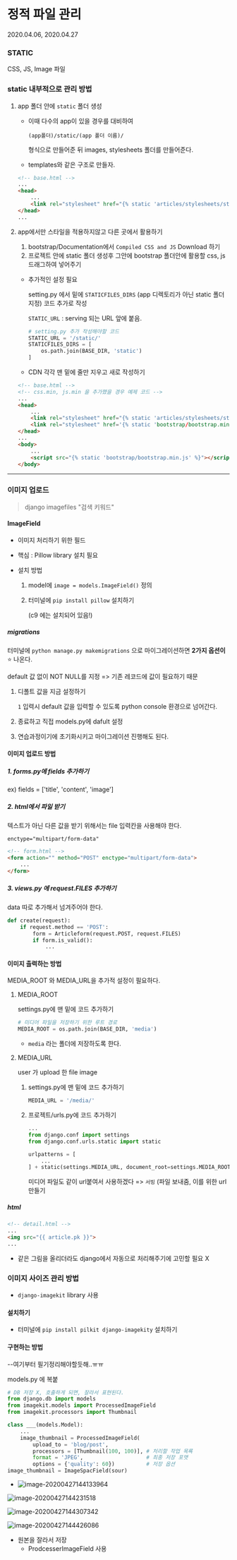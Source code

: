 # 정적 파일 관리

2020.04.06, 2020.04.27

### STATIC

CSS, JS, Image 파일

### static 내부적으로 관리 방법

1. app 폴더 안에 `static` 폴더 생성

   - 이때 다수의 app이 있을 경우를 대비하여

     `(app폴더)/static/(app 폴더 이름)/`

     형식으로 만들어준 뒤 images, stylesheets 폴더를 만들어준다.

   - templates와 같은 구조로 만들자.

   ```html
   <!-- base.html -->
   ...
   <head>
       ...
       <link rel="stylesheet" href="{% static 'articles/stylesheets/style.css' %}">
   </head>
   ...
   ```

2. app에서만 스타일을 적용하지않고 다른 곳에서 활용하기

   1. bootstrap/Documentation에서 `Compiled CSS and JS` Download 하기
   2. 프로젝트 안에 static 폴더 생성후 그안에 bootstrap 폴더안에 활용할 css, js 드래그하여 넣어주기

   - 추가적인 설정 필요

     setting.py 에서 밑에 `STATICFILES_DIRS` (app 디렉토리가 아닌 static 폴더 지정) 코드 추가로 작성

     `STATIC_URL` : serving 되는 URL 앞에 붙음.

     ```python
     # setting.py 추가 작성해야할 코드
     STATIC_URL = '/static/'
     STATICFILES_DIRS = [
         os.path.join(BASE_DIR, 'static')
     ]
     ```

   - CDN 각각 맨 밑에 줄만 지우고 새로 작성하기

   ```html
   <!-- base.html -->
   <!-- css.min, js.min 을 추가했을 경우 예제 코드 -->
   ...
   <head>
       ...
       <link rel="stylesheet" href="{% static 'articles/stylesheets/style.css' %}">
       <link rel="stylesheet" href='{% static 'bootstrap/bootstrap.min.css' %}'>
   </head>
   ...
   <body>
       ...
       <script src="{% static 'bootstrap/bootstrap.min.js' %}"></script>
   </body>
   ```

---

### 이미지 업로드

> django imagefiles "검색 키워드"

#### ImageField

- 이미지 처리하기 위한 필드

- 핵심 : Pillow library 설치 필요

- 설치 방법

  1. model에  `image = models.ImageField()` 정의

  2. 터미널에 `pip install pillow` 설치하기

     (c9 에는 설치되어 있음!)

##### migrations

터미널에 `python manage.py makemigrations`  으로 마이그레이션하면 **2가지 옵션이** :star: 나온다.

default 값 없이 NOT NULL를 지정 => 기존 레코드에 값이 필요하기 때문

1. 디폴트 값을 지금 설정하기

   `1` 입력시 default 값을 입력할 수 있도록 python console 환경으로 넘어간다.

2. 종료하고 직접 models.py에 dafult 설정

3. 연습과정이기에 초기화시키고 마이그레이션 진행해도 된다.

#### 이미지 업로드 방법

##### 1. forms.py에 fields 추가하기

ex) fields = ['title', 'content', 'image'] 

##### 2. html에서 파일 받기

텍스트가 아닌 다른 값을 받기 위해서는 file 입력칸을 사용해야 한다.

`enctype="multipart/form-data"`

```html
<!-- form.html -->
<form action="" method="POST" enctype="multipart/form-data">
    ...
</form>
```

##### 3. views.py 에 request.FILES 추가하기

data 따로 추가해서 넘겨주어야 한다.

```python
def create(request):
    if request.method == 'POST':
        form = Articleform(request.POST, request.FILES)
        if form.is_valid():
            ...
```

#### 이미지 출력하는 방법

MEDIA_ROOT 와 MEDIA_URL을 추가적 설정이 필요하다.

1. MEDIA_ROOT

   settings.py에 맨 밑에 코드 추가하기

   ```python
   # 미디어 파일을 저장하기 위한 루트 경로
   MEDIA_ROOT = os.path.join(BASE_DIR, 'media')
   ```

   - `media` 라는 폴더에 저장하도록 한다.

2. MEDIA_URL

   user 가 upload 한 file image

   1. settings.py에 맨 밑에 코드 추가하기

      ```python
      MEDIA_URL = '/media/'
      ```

   2. 프로젝트/urls.py에 코드 추가하기

      ```python
      ...
      from django.conf import settings
      from django.conf.urls.static import static
      
      urlpatterns = [
          ...
      ] + static(settings.MEDIA_URL, document_root=settings.MEDIA_ROOT)
      ```

      미디어 파일도 같이 url붙여서 사용하겠다 => `서빙` (파일 보내줌, 이를 위한 url 만들기

##### html

```html
<!-- detail.html -->
...
<img src="{{ article.pk }}">
...
```

- 같은 그림을 올리더라도 django에서 자동으로 처리해주기에 고민할 필요 X

### 이미지 사이즈 관리 방법

- `django-imagekit` library 사용

#### 설치하기

- 터미널에 `pip install pilkit django-imagekity` 설치하기

#### 구현하는 방법

--여기부터 필기정리해야할듯해..ㅠㅠ

models.py 에 복붙

```python
# DB 저장 X, 호출하게 되면, 잘라서 표현된다.
from django.db import models
from imagekit.models import ProcessedImageField
from imagekit.processors import Thumbnail

class ___(models.Model):
    ...
	image_thumbnail = ProcessedImageField(
		upload_to = 'blog/post',
		processors = [Thumbnail(100, 100)], # 처리할 작업 목룍
		format = 'JPEG',					# 최종 저장 포맷
		options = {'quality': 60})  		# 저장 옵션
image_thumbnail = ImageSpacField(sour)
```

- ![image-20200427144133964](C:\Users\youbi\AppData\Roaming\Typora\typora-user-images\image-20200427144133964.png)

![image-20200427144231518](C:\Users\youbi\AppData\Roaming\Typora\typora-user-images\image-20200427144231518.png)

![image-20200427144307342](C:\Users\youbi\AppData\Roaming\Typora\typora-user-images\image-20200427144307342.png)

![image-20200427144426086](C:\Users\youbi\AppData\Roaming\Typora\typora-user-images\image-20200427144426086.png)

- 원본을 잘라서 저장
  - ProdcesserImageField 사용

